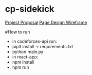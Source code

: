 # cp-sidekick
[Project Proposal](https://docs.google.com/document/d/1nrXsxU7jkXfNI-IpFC87VYy9KPYFKFKbZFdd6i-2rQg/edit)
[Page Design Wireframe](https://app.moqups.com/OgNgD0tPey/view/page/a9de4d023)

#How to run
* in codeforces-api run: 
* pip3 install -r requirements.txt
* python main.py
* in react-app: 
* npm install
* npm run

